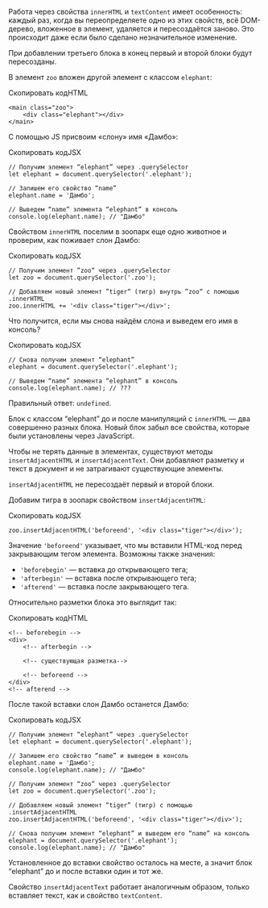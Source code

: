 

Работа через свойства `innerHTML` и `textContent` имеет особенность: каждый раз, когда вы переопределяете одно из этих свойств, всё DOM-дерево, вложенное в элемент, удаляется и пересоздаётся заново. Это происходит даже если было сделано незначительное изменение.

При добавлении третьего блока в конец первый и второй блоки будут пересозданы.

В элемент `zoo` вложен другой элемент с классом `elephant`:

Скопировать кодHTML

```
<main class="zoo">
    <div class="elephant"></div>
</main> 
```

С помощью JS присвоим «слону» имя «Дамбо»:

Скопировать кодJSX

```
// Получим элемент “elephant” через .querySelector 
let elephant = document.querySelector('.elephant');

// Запишем его свойство “name”
elephant.name = 'Дамбо';

// Выведем “name” элемента “elephant” в консоль
console.log(elephant.name); // "Дамбо" 
```

Свойством `innerHTML` поселим в зоопарк еще одно животное и проверим, как поживает слон Дамбо:

Скопировать кодJSX

```
// Получим элемент ”zoo“ через .querySelector 
let zoo = document.querySelector('.zoo');

// Добавляем новый элемент ”tiger“ (тигр) внутрь ”zoo“ с помощью .innerHTML
zoo.innerHTML += '<div class="tiger"></div>'; 
```

Что получится, если мы снова найдём слона и выведем его имя в консоль?

Скопировать кодJSX

```
// Снова получим элемент “elephant”
elephant = document.querySelector('.elephant');

// Выведем “name” элемента “elephant” в консоль
console.log(elephant.name); // ??? 
```

Правильный ответ: `undefined`.

Блок с классом “elephant” до и после манипуляций с `innerHTML` — два совершенно разных блока. Новый блок забыл все свойства, которые были установлены через JavaScript.

Чтобы не терять данные в элементах, существуют методы `insertAdjacentHTML` и `insertAdjacentText`. Они добавляют разметку и текст в документ и не затрагивают существующие элементы.

`insertAdjacentHTML` не пересоздаёт первый и второй блоки.

Добавим тигра в зоопарк свойством `insertAdjacentHTML`:

Скопировать кодJSX

```
zoo.insertAdjacentHTML('beforeend', '<div class="tiger"></div>'); 
```

Значение `'beforeend'` указывает, что мы вставили HTML-код перед закрывающим тегом элемента. Возможны также значения:

-   `'beforebegin'` — вставка до открывающего тега;
-   `'afterbegin'` — вставка после открывающего тега;
-   `'afterend'` — вставка после закрывающего тега.

Относительно разметки блока это выглядит так:

Скопировать кодHTML

```
<!-- beforebegin -->
<div>
    <!-- afterbegin -->
    
    <!-- существующая разметка-->
    
    <!-- beforeend -->
</div>
<!-- afterend --> 
```

После такой вставки слон Дамбо останется Дамбо:

Скопировать кодJSX

```
// Получим элемент “elephant” через .querySelector 
let elephant = document.querySelector('.elephant');

// Запишем его свойство “name” и выведем в консоль
elephant.name = 'Дамбо';
console.log(elephant.name); // "Дамбо"

// Получим элемент “zoo” через .querySelector 
let zoo = document.querySelector('.zoo');
    
// Добавляем новый элемент “tiger” (тигр) с помощью .insertAdjacentHTML
zoo.insertAdjacentHTML('beforeend', '<div class="tiger"></div>');

// Снова получим элемент “elephant” и выведем его “name” на консоль
elephant = document.querySelector('.elephant');
console.log(elephant.name); // "Дамбо" 
```

Установленное до вставки свойство осталось на месте, а значит блок “elephant” до и после вставки один и тот же.

Свойство `insertAdjacentText` работает аналогичным образом, только вставляет текст, как и свойство `textContent`.